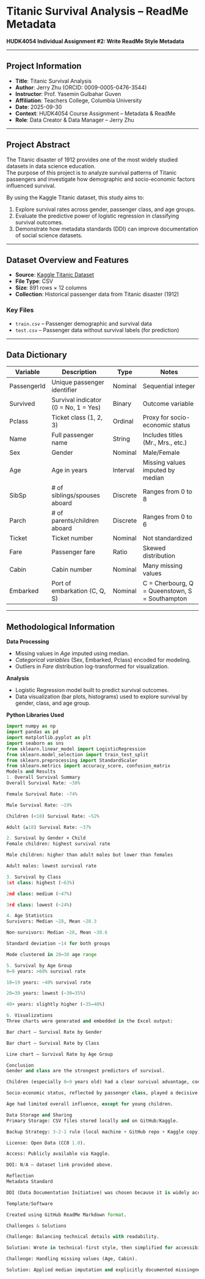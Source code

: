 # Titanic Survival Analysis – ReadMe Metadata  
**HUDK4054 Individual Assignment #2: Write ReadMe Style Metadata**

---

## Project Information  
- **Title**: Titanic Survival Analysis  
- **Author**: Jerry Zhu (ORCID: 0009-0005-0476-3544)  
- **Instructor**: Prof. Yasemin Gulbahar Guven  
- **Affiliation**: Teachers College, Columbia University  
- **Date**: 2025-09-30  
- **Context**: HUDK4054 Course Assignment – Metadata & ReadMe  
- **Role**: Data Creator & Data Manager – Jerry Zhu  

---

## Project Abstract  
The Titanic disaster of 1912 provides one of the most widely studied datasets in data science education.  
The purpose of this project is to analyze survival patterns of Titanic passengers and investigate how demographic and socio-economic factors influenced survival.  

By using the Kaggle Titanic dataset, this study aims to:  
1. Explore survival rates across gender, passenger class, and age groups.  
2. Evaluate the predictive power of logistic regression in classifying survival outcomes.  
3. Demonstrate how metadata standards (DDI) can improve documentation of social science datasets.  

---

## Dataset Overview and Features  
- **Source**: [Kaggle Titanic Dataset](https://www.kaggle.com/c/titanic/data)  
- **File Type**: CSV  
- **Size**: 891 rows × 12 columns  
- **Collection**: Historical passenger data from Titanic disaster (1912)  

### Key Files  
- `train.csv` – Passenger demographic and survival data  
- `test.csv` – Passenger data without survival labels (for prediction)  

---

## Data Dictionary  

| Variable      | Description                           | Type     | Notes |  
|---------------|---------------------------------------|----------|-------|  
| PassengerId   | Unique passenger identifier           | Nominal  | Sequential integer |  
| Survived      | Survival indicator (0 = No, 1 = Yes) | Binary   | Outcome variable |  
| Pclass        | Ticket class (1, 2, 3)               | Ordinal  | Proxy for socio-economic status |  
| Name          | Full passenger name                  | String   | Includes titles (Mr., Mrs., etc.) |  
| Sex           | Gender                               | Nominal  | Male/Female |  
| Age           | Age in years                         | Interval | Missing values imputed by median |  
| SibSp         | # of siblings/spouses aboard         | Discrete | Ranges from 0 to 8 |  
| Parch         | # of parents/children aboard         | Discrete | Ranges from 0 to 6 |  
| Ticket        | Ticket number                        | Nominal  | Not standardized |  
| Fare          | Passenger fare                       | Ratio    | Skewed distribution |  
| Cabin         | Cabin number                         | Nominal  | Many missing values |  
| Embarked      | Port of embarkation (C, Q, S)        | Nominal  | C = Cherbourg, Q = Queenstown, S = Southampton |  

---

## Methodological Information  

**Data Processing**  
- Missing values in *Age* imputed using median.  
- *Categorical variables* (Sex, Embarked, Pclass) encoded for modeling.  
- Outliers in *Fare* distribution log-transformed for visualization.  

**Analysis**  
- Logistic Regression model built to predict survival outcomes.  
- Data visualization (bar plots, histograms) used to explore survival by gender, class, and age group.  

**Python Libraries Used**  
```python
import numpy as np
import pandas as pd
import matplotlib.pyplot as plt
import seaborn as sns
from sklearn.linear_model import LogisticRegression
from sklearn.model_selection import train_test_split
from sklearn.preprocessing import StandardScaler
from sklearn.metrics import accuracy_score, confusion_matrix
Models and Results
1. Overall Survival Summary
Overall Survival Rate: ~38%

Female Survival Rate: ~74%

Male Survival Rate: ~19%

Children (<18) Survival Rate: ~52%

Adult (≥18) Survival Rate: ~37%

2. Survival by Gender × Child
Female children: highest survival rate

Male children: higher than adult males but lower than females

Adult males: lowest survival rate

3. Survival by Class
1st class: highest (~63%)

2nd class: medium (~47%)

3rd class: lowest (~24%)

4. Age Statistics
Survivors: Median ~28, Mean ~28.3

Non-survivors: Median ~28, Mean ~30.6

Standard deviation ~14 for both groups

Mode clustered in 20–30 age range

5. Survival by Age Group
0–9 years: >60% survival rate

10–19 years: ~40% survival rate

20–39 years: lowest (~30–35%)

40+ years: slightly higher (~35–40%)

6. Visualizations
Three charts were generated and embedded in the Excel output:

Bar chart – Survival Rate by Gender

Bar chart – Survival Rate by Class

Line chart – Survival Rate by Age Group

Conclusion
Gender and class are the strongest predictors of survival.

Children (especially 0–9 years old) had a clear survival advantage, consistent with “women and children first” policies.

Socio-economic status, reflected by passenger class, played a decisive role.

Age had limited overall influence, except for young children.

Data Storage and Sharing
Primary Storage: CSV files stored locally and on GitHub/Kaggle.

Backup Strategy: 3-2-1 rule (local machine + GitHub repo + Kaggle copy).

License: Open Data (CC0 1.0).

Access: Publicly available via Kaggle.

DOI: N/A – dataset link provided above.

Reflection
Metadata Standard

DDI (Data Documentation Initiative) was chosen because it is widely accepted in social science and suitable for demographic datasets.

Template/Software

Created using GitHub ReadMe Markdown format.

Challenges & Solutions

Challenge: Balancing technical details with readability.

Solution: Wrote in technical-first style, then simplified for accessibility.

Challenge: Handling missing values (Age, Cabin).

Solution: Applied median imputation and explicitly documented missingness.
